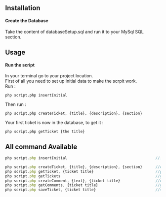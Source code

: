 
## Installation

#### Create the Database

Take the content of databaseSetup.sql and run it to your MySql SQL section.


## Usage

#### Run the script

In your terminal go to your project location. \
First of all you need to set up initial data to make the scrpit work. \
Run :
```
php script.php insertInitial
```
Then run :
```
php script.php createTicket, {title}, {description}, {section}
```

Your first ticket is now in the database, to get it :

```
php script.php getTicket {the title}
```

## All command Available

```js
php script.php insertInitial                                        //! just one time

php script.php createTicket, {title}, {description}, {section}      //create a new ticket
php script.php getTicket, {ticket title}                            //get a ticket
php script.php getTickets                                           //get all tickets
php script.php createComment, {text}, {ticket title}                //create a new comment
php script.php getComments, {ticket title}                          //get all comments
php script.php saveTicket, {ticket title}                           //save the ticket in a file

```